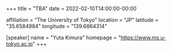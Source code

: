 +++
title = "TBA"
date = 2022-02-10T14:00:00-00:00

affiliation = "The University of Tokyo"
location = "JP"
latitude = "35.6584984"
longitude = "139.6864314"
 
[speaker]
  name = "Yuta Kimura"
  homepage = "https://www.ms.u-tokyo.ac.jp"
+++
